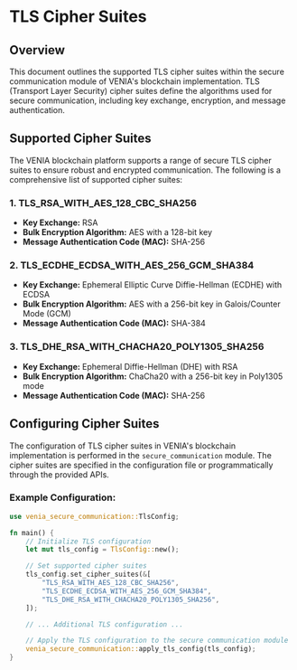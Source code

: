 # TLS Cipher Suites

## Overview

This document outlines the supported TLS cipher suites within the secure communication module of VENIA's blockchain implementation. TLS (Transport Layer Security) cipher suites define the algorithms used for secure communication, including key exchange, encryption, and message authentication.

## Supported Cipher Suites

The VENIA blockchain platform supports a range of secure TLS cipher suites to ensure robust and encrypted communication. The following is a comprehensive list of supported cipher suites:

### 1. TLS_RSA_WITH_AES_128_CBC_SHA256

- **Key Exchange:** RSA
- **Bulk Encryption Algorithm:** AES with a 128-bit key
- **Message Authentication Code (MAC):** SHA-256

### 2. TLS_ECDHE_ECDSA_WITH_AES_256_GCM_SHA384

- **Key Exchange:** Ephemeral Elliptic Curve Diffie-Hellman (ECDHE) with ECDSA
- **Bulk Encryption Algorithm:** AES with a 256-bit key in Galois/Counter Mode (GCM)
- **Message Authentication Code (MAC):** SHA-384

### 3. TLS_DHE_RSA_WITH_CHACHA20_POLY1305_SHA256

- **Key Exchange:** Ephemeral Diffie-Hellman (DHE) with RSA
- **Bulk Encryption Algorithm:** ChaCha20 with a 256-bit key in Poly1305 mode
- **Message Authentication Code (MAC):** SHA-256

## Configuring Cipher Suites

The configuration of TLS cipher suites in VENIA's blockchain implementation is performed in the `secure_communication` module. The cipher suites are specified in the configuration file or programmatically through the provided APIs.

### Example Configuration:

```rust
use venia_secure_communication::TlsConfig;

fn main() {
    // Initialize TLS configuration
    let mut tls_config = TlsConfig::new();

    // Set supported cipher suites
    tls_config.set_cipher_suites(&[
        "TLS_RSA_WITH_AES_128_CBC_SHA256",
        "TLS_ECDHE_ECDSA_WITH_AES_256_GCM_SHA384",
        "TLS_DHE_RSA_WITH_CHACHA20_POLY1305_SHA256",
    ]);

    // ... Additional TLS configuration ...

    // Apply the TLS configuration to the secure communication module
    venia_secure_communication::apply_tls_config(tls_config);
}
